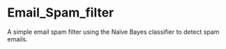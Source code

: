 # Email_Spam_filter
A simple email spam filter using the Naïve Bayes classifier to detect spam emails.
